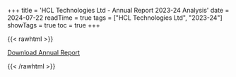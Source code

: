 +++
title = 'HCL Technologies Ltd - Annual Report 2023-24 Analysis'
date = 2024-07-22
readTime = true
tags = ["HCL Technologies Ltd", "2023-24"]
showTags = true
toc = true
+++



{{< rawhtml >}}

<div class="button-container">    
    <a href="https://www.bseindia.com/stockinfo/AnnPdfOpen.aspx?Pname=ea5d9753-2bef-4e01-a344-51e7f5506153.pdf" target="_blank" class="report-button">
      <i class="fas fa-file-pdf"></i> Download Annual Report
    </a>
</div>
    
{{< /rawhtml >}}
